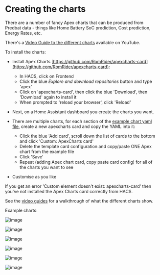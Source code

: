 # Creating the charts

There are a number of fancy Apex charts that can be produced from Predbat data - things like Home Battery SoC prediction, Cost prediction, Energy Rates, etc.

There's a [Video Guide to the different charts](https://www.youtube.com/watch?v=KXiRzMyRZyM) available on YouTube.

To install the charts:

- Install Apex Charts [https://github.com/RomRider/apexcharts-card](https://github.com/RomRider/apexcharts-card):
    - In HACS, click on Frontend
    - Click the blue *Explore and download repositories* button and type 'apex'
    - Click on 'apexcharts-card', then click the blue 'Download', then 'Download' again to install it
    - When prompted to 'reload your browser', click 'Reload'

- Next, on a Home Assistant dashboard you create the charts you want.
- There are multiple charts, for each section of the
[example chart yaml file](https://raw.githubusercontent.com/springfall2008/batpred/main/templates/example_chart.yml),
create a new apexcharts card and copy the YAML into it:
    - Click the blue 'Add card', scroll down the list of cards to the bottom and click 'Custom: ApexCharts card'
    - Delete the template card configuration and copy/paste ONE Apex chart from the example file
    - Click 'Save'
    - Repeat (adding Apex chart card, copy paste card config) for all of the charts you want to see
- Customise as you like

If you get an error 'Custom element doesn't exist: apexcharts-card' then you've not installed the Apex Charts card correctly from HACS.

See the [video guides](video-guides.md) for a walkthrough of what the different charts show.

Example charts:

![image](https://github.com/springfall2008/batpred/assets/48591903/28f29756-2502-4079-9c75-398e8a1a0699)

![image](https://github.com/springfall2008/batpred/assets/48591903/4c3df49c-52e5-443f-b9c5-7a673c96b205)

![image](https://github.com/springfall2008/batpred/assets/48591903/5f1f504d-9251-4610-9403-2a5f4d0bf332)

![image](https://github.com/springfall2008/batpred/assets/48591903/c02d65cf-e502-4484-a58d-cff8fb93d0f3)

![image](https://github.com/springfall2008/batpred/assets/48591903/a96934d3-753a-49da-800b-925896f87cb6)

![image](https://github.com/springfall2008/batpred/assets/48591903/f31bdd5e-0c54-419d-81b4-0987a98d0a53)
